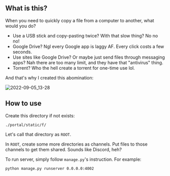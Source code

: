 ## What is this?

When you need to quickly copy a file from a computer to another, what would you do?

- Use a USB stick and copy-pasting twice? With that slow thing? No no no!
- Google Drive? Ngl every Google app is laggy AF. Every click costs a few seconds.
- Use sites like Google Drive? Or maybe just send files through messaging apps? Nah there are too many limit, and they have that "antivirus" thing.
- Torrent? Who the hell create a torrent for one-time use lol.

And that's why I created this abomination:

![2022-09-05_13-28](https://user-images.githubusercontent.com/58514512/188375626-b84737d5-f06c-4879-820b-d30e22d221a0.png)

## How to use

Create this directory if not exists:

```
./portal/static/f/
```

Let's call that directory as `ROOT`.

In `ROOT`, create some more directories as channels. Put files to those channels to get them shared. Sounds like Discord, heh?

To run server, simply follow `manage.py`'s instruction. For example: 

```
python manage.py runserver 0.0.0.0:4002
```


